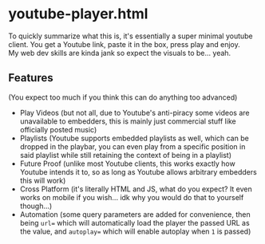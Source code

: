 # youtube-player.html

To quickly summarize what this is, it's essentially a super minimal youtube client. You get a Youtube link, paste it in the box, press play and enjoy.
\
My web dev skills are kinda jank so expect the visuals to be... yeah.

## Features

(You expect too much if you think this can do anything too advanced)
- Play Videos (but not all, due to Youtube's anti-piracy some videos are unavailable to embedders, this is mainly just commercial stuff like officially posted music)
- Playlists (Youtube supports embedded playlists as well, which can be dropped in the playbar, you can even play from a specific position in said playlist while still retaining the context of being in a playlist)
- Future Proof (unlike most Youtube clients, this works exactly how Youtube intends it to, so as long as Youtube allows arbitrary embedders this will work)
- Cross Platform (it's literally HTML and JS, what do you expect? It even works on mobile if you wish... idk why you would do that to yourself though...)
- Automation (some query parameters are added  for convenience, then being `url=` which will automatically load the player the passed URL as the value, and `autoplay=` which will enable autoplay when `1` is passed)
